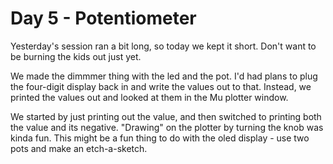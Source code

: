 # Day 5 - Potentiometer

Yesterday's session ran a bit long, so today we kept it short. Don't want to be
burning the kids out just yet.

We made the dimmmer thing with the led and the pot. I'd had plans to plug the
four-digit display back in and write the values out to that. Instead, we printed
the values out and looked at them in the Mu plotter window.

We started by just printing out the value, and then switched to printing both
the value and its negative. "Drawing" on the plotter by turning the knob was
kinda fun. This might be a fun thing to do with the oled display - use two pots
and make an etch-a-sketch.
